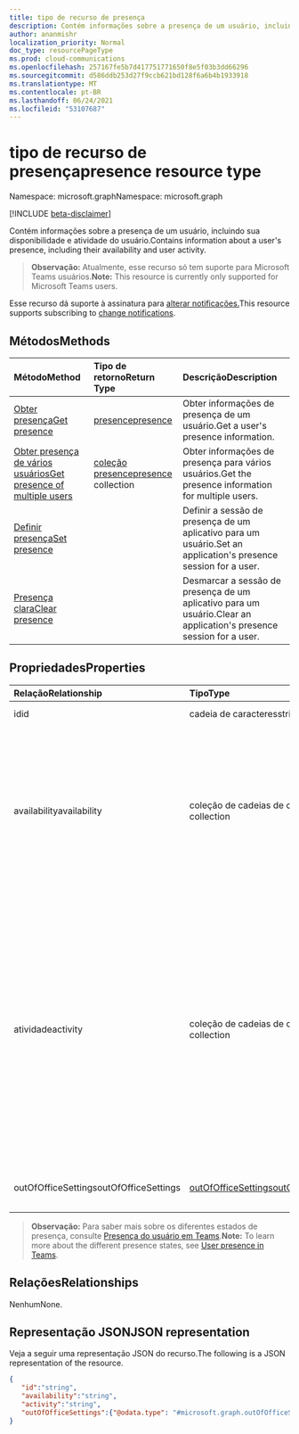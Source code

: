 ```yaml
---
title: tipo de recurso de presença
description: Contém informações sobre a presença de um usuário, incluindo sua disponibilidade e atividade do usuário.
author: ananmishr
localization_priority: Normal
doc_type: resourcePageType
ms.prod: cloud-communications
ms.openlocfilehash: 257167fe5b7d417751771650f8e5f03b3dd66296
ms.sourcegitcommit: d586ddb253d27f9ccb621bd128f6a6b4b1933918
ms.translationtype: MT
ms.contentlocale: pt-BR
ms.lasthandoff: 06/24/2021
ms.locfileid: "53107687"
---
```

# <a name="presence-resource-type"></a><span data-ttu-id="237d5-103">tipo de recurso de presença</span><span class="sxs-lookup"><span data-stu-id="237d5-103">presence resource type</span></span>

<span data-ttu-id="237d5-104">Namespace: microsoft.graph</span><span class="sxs-lookup"><span data-stu-id="237d5-104">Namespace: microsoft.graph</span></span>

[!INCLUDE [beta-disclaimer](../../includes/beta-disclaimer.md)]

<span data-ttu-id="237d5-105">Contém informações sobre a presença de um usuário, incluindo sua disponibilidade e atividade do usuário.</span><span class="sxs-lookup"><span data-stu-id="237d5-105">Contains information about a user's presence, including their availability and user activity.</span></span>

> <span data-ttu-id="237d5-106">**Observação:** Atualmente, esse recurso só tem suporte para Microsoft Teams usuários.</span><span class="sxs-lookup"><span data-stu-id="237d5-106">**Note:** This resource is currently only supported for Microsoft Teams users.</span></span>

<span data-ttu-id="237d5-107">Esse recurso dá suporte à assinatura para [alterar notificações.](/graph/webhooks)</span><span class="sxs-lookup"><span data-stu-id="237d5-107">This resource supports subscribing to [change notifications](/graph/webhooks).</span></span>

## <a name="methods"></a><span data-ttu-id="237d5-108">Métodos</span><span class="sxs-lookup"><span data-stu-id="237d5-108">Methods</span></span>

| <span data-ttu-id="237d5-109">Método</span><span class="sxs-lookup"><span data-stu-id="237d5-109">Method</span></span>                                                                               | <span data-ttu-id="237d5-110">Tipo de retorno</span><span class="sxs-lookup"><span data-stu-id="237d5-110">Return Type</span></span>                                     | <span data-ttu-id="237d5-111">Descrição</span><span class="sxs-lookup"><span data-stu-id="237d5-111">Description</span></span>                                      |
| :----------------------------------------------------------------------------------- | :---------------------------------------------- | :----------------------------------------------- |
| [<span data-ttu-id="237d5-112">Obter presença</span><span class="sxs-lookup"><span data-stu-id="237d5-112">Get presence</span></span>](../api/presence-get.md)                                               | [<span data-ttu-id="237d5-113">presence</span><span class="sxs-lookup"><span data-stu-id="237d5-113">presence</span></span>](../resources/presence.md)            | <span data-ttu-id="237d5-114">Obter informações de presença de um usuário.</span><span class="sxs-lookup"><span data-stu-id="237d5-114">Get a user's presence information.</span></span>               |
| [<span data-ttu-id="237d5-115">Obter presença de vários usuários</span><span class="sxs-lookup"><span data-stu-id="237d5-115">Get presence of multiple users</span></span>](../api/cloudcommunications-getpresencesbyuserid.md) | <span data-ttu-id="237d5-116">[coleção presence](../resources/presence.md)</span><span class="sxs-lookup"><span data-stu-id="237d5-116">[presence](../resources/presence.md) collection</span></span> | <span data-ttu-id="237d5-117">Obter informações de presença para vários usuários.</span><span class="sxs-lookup"><span data-stu-id="237d5-117">Get the presence information for multiple users.</span></span> |
| [<span data-ttu-id="237d5-118">Definir presença</span><span class="sxs-lookup"><span data-stu-id="237d5-118">Set presence</span></span>](../api/presence-setpresence.md)                                               |                                                 | <span data-ttu-id="237d5-119">Definir a sessão de presença de um aplicativo para um usuário.</span><span class="sxs-lookup"><span data-stu-id="237d5-119">Set an application's presence session for a user.</span></span>           |
| [<span data-ttu-id="237d5-120">Presença clara</span><span class="sxs-lookup"><span data-stu-id="237d5-120">Clear presence</span></span>](../api/presence-clearpresence.md)                                           |                                                 | <span data-ttu-id="237d5-121">Desmarcar a sessão de presença de um aplicativo para um usuário.</span><span class="sxs-lookup"><span data-stu-id="237d5-121">Clear an application's presence session for a user.</span></span>         |

## <a name="properties"></a><span data-ttu-id="237d5-122">Propriedades</span><span class="sxs-lookup"><span data-stu-id="237d5-122">Properties</span></span>

| <span data-ttu-id="237d5-123">Relação</span><span class="sxs-lookup"><span data-stu-id="237d5-123">Relationship</span></span>        | <span data-ttu-id="237d5-124">Tipo</span><span class="sxs-lookup"><span data-stu-id="237d5-124">Type</span></span>                                          | <span data-ttu-id="237d5-125">Descrição</span><span class="sxs-lookup"><span data-stu-id="237d5-125">Description</span></span>                                                                                                                                                                                                                                                                                    |
| :------------------ | :-------------------------------------------- | :--------------------------------------------------------------------------------------------------------------------------------------------------------------------------------------------------------------------------------------------------------------------------------------------- |
| <span data-ttu-id="237d5-126">id</span><span class="sxs-lookup"><span data-stu-id="237d5-126">id</span></span>                  | <span data-ttu-id="237d5-127">cadeia de caracteres</span><span class="sxs-lookup"><span data-stu-id="237d5-127">string</span></span>                                        | <span data-ttu-id="237d5-128">A ID do objeto user</span><span class="sxs-lookup"><span data-stu-id="237d5-128">The user object id</span></span>                                                                                                                                                                                                                                                                             |
| <span data-ttu-id="237d5-129">availability</span><span class="sxs-lookup"><span data-stu-id="237d5-129">availability</span></span>        | <span data-ttu-id="237d5-130">coleção de cadeias de caracteres</span><span class="sxs-lookup"><span data-stu-id="237d5-130">string collection</span></span>                             | <span data-ttu-id="237d5-131">As informações de presença base para um usuário.</span><span class="sxs-lookup"><span data-stu-id="237d5-131">The base presence information for a user.</span></span> <span data-ttu-id="237d5-132">Os valores possíveis `Available` são , , , , , , , `AvailableIdle` ,  `Away` `BeRightBack` `Busy` `BusyIdle` `DoNotDisturb` `Offline` , `PresenceUnknown`</span><span class="sxs-lookup"><span data-stu-id="237d5-132">Possible values are `Available`, `AvailableIdle`,  `Away`, `BeRightBack`, `Busy`, `BusyIdle`, `DoNotDisturb`, `Offline`, `PresenceUnknown`</span></span>                                                                                                           |
| <span data-ttu-id="237d5-133">atividade</span><span class="sxs-lookup"><span data-stu-id="237d5-133">activity</span></span>            | <span data-ttu-id="237d5-134">coleção de cadeias de caracteres</span><span class="sxs-lookup"><span data-stu-id="237d5-134">string collection</span></span>                             | <span data-ttu-id="237d5-135">As informações complementares à disponibilidade de um usuário.</span><span class="sxs-lookup"><span data-stu-id="237d5-135">The supplemental information to a user's availability.</span></span> <span data-ttu-id="237d5-136">Os valores `Available` possíveis `Away` são , , , , , , , `BeRightBack` , , , `Busy` , , , `DoNotDisturb` `InACall` , `InAConferenceCall` `Inactive` `InAMeeting` `Offline` `OffWork` `OutOfOffice` `PresenceUnknown` `Presenting` `UrgentInterruptionsOnly` .</span><span class="sxs-lookup"><span data-stu-id="237d5-136">Possible values are `Available`, `Away`, `BeRightBack`, `Busy`, `DoNotDisturb`, `InACall`, `InAConferenceCall`, `Inactive`,`InAMeeting`, `Offline`, `OffWork`,`OutOfOffice`, `PresenceUnknown`,`Presenting`, `UrgentInterruptionsOnly`.</span></span> |
| <span data-ttu-id="237d5-137">outOfOfficeSettings</span><span class="sxs-lookup"><span data-stu-id="237d5-137">outOfOfficeSettings</span></span> | [<span data-ttu-id="237d5-138">outOfOfficeSettings</span><span class="sxs-lookup"><span data-stu-id="237d5-138">outOfOfficeSettings</span></span>](outOfOfficeSettings.md) | <span data-ttu-id="237d5-139">As configurações fora do escritório para um usuário.</span><span class="sxs-lookup"><span data-stu-id="237d5-139">The out of office settings for a user.</span></span>                                                                                                                                                                                                                                                         |

><span data-ttu-id="237d5-140">**Observação:** Para saber mais sobre os diferentes estados de presença, consulte [Presença do usuário em Teams](/microsoftteams/presence-admins).</span><span class="sxs-lookup"><span data-stu-id="237d5-140">**Note:** To learn more about the different presence states, see [User presence in Teams](/microsoftteams/presence-admins).</span></span> 

## <a name="relationships"></a><span data-ttu-id="237d5-141">Relações</span><span class="sxs-lookup"><span data-stu-id="237d5-141">Relationships</span></span>

<span data-ttu-id="237d5-142">Nenhum</span><span class="sxs-lookup"><span data-stu-id="237d5-142">None.</span></span>

## <a name="json-representation"></a><span data-ttu-id="237d5-143">Representação JSON</span><span class="sxs-lookup"><span data-stu-id="237d5-143">JSON representation</span></span>

<span data-ttu-id="237d5-144">Veja a seguir uma representação JSON do recurso.</span><span class="sxs-lookup"><span data-stu-id="237d5-144">The following is a JSON representation of the resource.</span></span>

<!-- {
  "blockType": "resource",
  "optionalProperties": [
  ],
  "@odata.type": "microsoft.graph.presence"
}-->
```json
{
   "id":"string",
   "availability":"string",
   "activity":"string",
   "outOfOfficeSettings":{"@odata.type": "#microsoft.graph.outOfOfficeSettings"}
}
```
